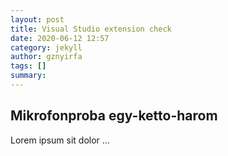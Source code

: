 ```yaml
---
layout: post
title: Visual Studio extension check
date: 2020-06-12 12:57
category: jekyll
author: gznyirfa
tags: []
summary: 
---
```


## Mikrofonproba egy-ketto-harom

Lorem ipsum sit dolor ...
